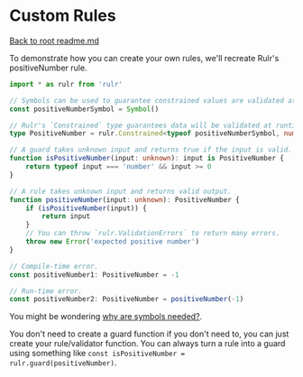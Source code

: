 # Custom Rules

[Back to root readme.md](../readme.md)

To demonstrate how you can create your own rules, we'll recreate Rulr's positiveNumber rule.

```ts
import * as rulr from 'rulr'

// Symbols can be used to guarantee constrained values are validated at runtime.
const positiveNumberSymbol = Symbol()

// Rulr's `Constrained` type guarantees data will be validated at runtime.
type PositiveNumber = rulr.Constrained<typeof positiveNumberSymbol, number>

// A guard takes unknown input and returns true if the input is valid.
function isPositiveNumber(input: unknown): input is PositiveNumber {
	return typeof input === 'number' && input >= 0
}

// A rule takes unknown input and returns valid output.
function positiveNumber(input: unknown): PositiveNumber {
	if (isPositiveNumber(input)) {
		return input
	}
	// You can throw `rulr.ValidationErrors` to return many errors.
	throw new Error('expected positive number')
}

// Compile-time error.
const positiveNumber1: PositiveNumber = -1

// Run-time error.
const positiveNumber2: PositiveNumber = positiveNumber(-1)
```

You might be wondering [why are symbols needed?](./symbolRequirement.md).

You don't need to create a guard function if you don't need to, you can just create your rule/validator function. You can always turn a rule into a guard using something like `const isPositiveNumber = rulr.guard(positiveNumber)`.
